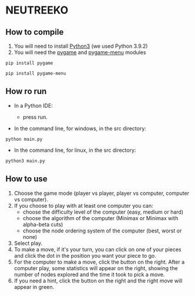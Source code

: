 # NEUTREEKO

## How to compile
1. You will need to install [Python3](https://www.python.org/downloads/) (we used Python 3.9.2)
2. You will need the [pygame](https://www.pygame.org/wiki/GettingStarted) and [pygame-menu](https://pygame-menu.readthedocs.io/en/4.0.1/) modules  
```shell
pip install pygame
```

```shell
pip install pygame-menu
```

## How ro run
- In a Python IDE:
    -  press run.  

- In the command line, for windows, in the src directory:
```shell
python main.py
```  

- In the command line, for linux, in the src directory:
```shell
python3 main.py
```  

## How to use
1. Choose the game mode (player vs player, player vs computer, computer vs computer).
2. If you choose to play with at least one computer you can:
    - choose the difficulty level of the computer (easy, medium or hard)
    - choose the algorithm of the computer (Minimax or Minimax with alpha-beta cuts)
    - choose the node ordering system of the computer (best, worst or none)
3. Select play.
4. To make a move, if it's your turn, you can click on one of your pieces and click the dot in the position you want your piece to go.
5. For the computer to make a move, click the button on the right. After a computer play, some statistics will appear on the right, showing the number of nodes explored and the time it took to pick a move.
6. If you need a hint, click the button on the right and the right move will appear in green.
